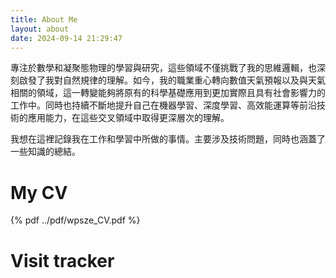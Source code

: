 ```yaml
---
title: About Me
layout: about
date: 2024-09-14 21:29:47
---
```


專注於數學和凝聚態物理的學習與研究，這些領域不僅挑戰了我的思維邏輯，也深刻啟發了我對自然規律的理解。如今，我的職業重心轉向數值天氣預報以及與天氣相關的領域，這一轉變能夠將原有的科學基礎應用到更加實際且具有社會影響力的工作中。同時也持續不斷地提升自己在機器學習、深度學習、高效能運算等前沿技術的應用能力，在這些交叉領域中取得更深層次的理解。

我想在這裡記錄我在工作和學習中所做的事情。主要涉及技術問題，同時也涵蓋了一些知識的總結。


# My CV

{% pdf ../pdf/wpsze_CV.pdf %}

# Visit tracker

<script type='text/javascript' id='clustrmaps' src='//cdn.clustrmaps.com/map_v2.js?cl=ffffff&w=a&t=tt&d=-FD52b9oydXY9a4RbTCAxGTeHgh-1YTFnwSX0jxQlA0'></script>
